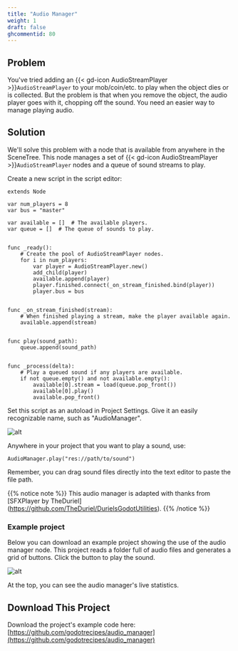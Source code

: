 ```yaml
---
title: "Audio Manager"
weight: 1
draft: false
ghcommentid: 80
---
```


## Problem

You've tried adding an {{< gd-icon AudioStreamPlayer >}}`AudioStreamPlayer` to your mob/coin/etc. to play when the object dies or is collected. But the problem is that when you remove the object, the audio player goes with it, chopping off the sound. You need an easier way to manage playing audio.

## Solution

We'll solve this problem with a node that is available from anywhere in the SceneTree. This node manages a set of {{< gd-icon AudioStreamPlayer >}}`AudioStreamPlayer` nodes and a queue of sound streams to play.

Create a new script in the script editor:

```gdscript
extends Node

var num_players = 8
var bus = "master"

var available = []  # The available players.
var queue = []  # The queue of sounds to play.


func _ready():
    # Create the pool of AudioStreamPlayer nodes.
    for i in num_players:
        var player = AudioStreamPlayer.new()
        add_child(player)
        available.append(player)
        player.finished.connect(_on_stream_finished.bind(player))
        player.bus = bus


func _on_stream_finished(stream):
    # When finished playing a stream, make the player available again.
    available.append(stream)


func play(sound_path):
    queue.append(sound_path)


func _process(delta):
	# Play a queued sound if any players are available.
    if not queue.empty() and not available.empty():
        available[0].stream = load(queue.pop_front())
        available[0].play()
        available.pop_front()
```

Set this script as an autoload in Project Settings. Give it an easily recognizable name, such as "AudioManager".

![alt](/godot_recipes/4.x/img/audio_mgr_01.png)

Anywhere in your project that you want to play a sound, use:

```gdscript
AudioManager.play("res://path/to/sound")
```

Remember, you can drag sound files directly into the text editor to paste the file path.

{{% notice note %}}
This audio manager is adapted with thanks from [SFXPlayer by TheDuriel]
(https://github.com/TheDuriel/DurielsGodotUtilities).
{{% /notice %}}

### Example project

Below you can download an example project showing the use of the audio manager node. This project reads a folder full of audio files and generates a grid of buttons. Click the button to play the sound.

![alt](/godot_recipes/4.x/img/audio_mgr_02.png)

At the top, you can see the audio manager's live statistics.

<!-- ## Related recipes
 -->


<!-- #### Like video?

{{< youtube 7axJJYont6Y >}} -->

## <i class="fas fa-code-branch"></i> Download This Project

Download the project's example code here: [https://github.com/godotrecipes/audio_manager](https://github.com/godotrecipes/audio_manager)
